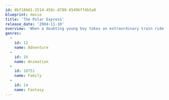 ```yaml
---
id: 8bf18601-2514-458c-8780-45496ff4b5a0
blueprint: movie
title: 'The Polar Express'
release_date: '2004-11-10'
overview: 'When a doubting young boy takes an extraordinary train ride to the North Pole, he embarks on a journey of self-discovery that shows him that the wonder of life never fades for those who believe.'
genres:
  -
    id: 12
    name: Adventure
  -
    id: 16
    name: Animation
  -
    id: 10751
    name: Family
  -
    id: 14
    name: Fantasy
---
```


